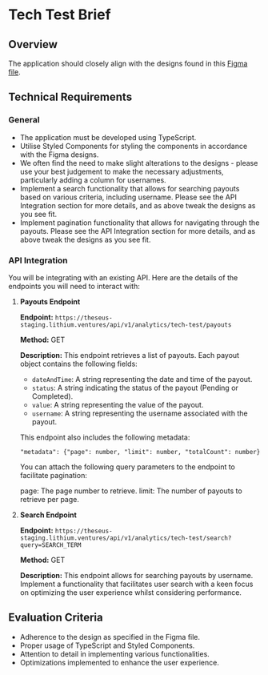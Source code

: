 # Tech Test Brief

## Overview

The application should closely align with the designs found in this [Figma file](https://www.figma.com/file/hGBI3zpyHia5yrWsgeMP3K/Untitled?node-id=0%3A1&mode=dev).

## Technical Requirements

### General

- The application must be developed using TypeScript.
- Utilise Styled Components for styling the components in accordance with the Figma designs.
- We often find the need to make slight alterations to the designs - please use your best judgement to make the necessary adjustments, particularly adding a column for usernames.
- Implement a search functionality that allows for searching payouts based on various criteria, including username. Please see the API Integration section for more details, and as above tweak the designs as you see fit.
- Implement pagination functionality that allows for navigating through the payouts. Please see the API Integration section for more details, and as above tweak the designs as you see fit.

### API Integration

You will be integrating with an existing API. Here are the details of the endpoints you will need to interact with:

1. **Payouts Endpoint**

   **Endpoint:** `https://theseus-staging.lithium.ventures/api/v1/analytics/tech-test/payouts`

   **Method:** GET

   **Description:** This endpoint retrieves a list of payouts. Each payout object contains the following fields:

   - `dateAndTime`: A string representing the date and time of the payout.
   - `status`: A string indicating the status of the payout (Pending or Completed).
   - `value`: A string representing the value of the payout.
   - `username`: A string representing the username associated with the payout.

    This endpoint also includes the following metadata:

   `"metadata": {"page": number, "limit": number, "totalCount": number}`

   You can attach the following query parameters to the endpoint to facilitate pagination:

   page: The page number to retrieve.
   limit: The number of payouts to retrieve per page.

3. **Search Endpoint**

   **Endpoint:** `https://theseus-staging.lithium.ventures/api/v1/analytics/tech-test/search?query=SEARCH_TERM`

   **Method:** GET

   **Description:** This endpoint allows for searching payouts by username. Implement a functionality that facilitates user search with a keen focus on optimizing the user experience whilst considering performance.


## Evaluation Criteria

- Adherence to the design as specified in the Figma file.
- Proper usage of TypeScript and Styled Components.
- Attention to detail in implementing various functionalities.
- Optimizations implemented to enhance the user experience.
